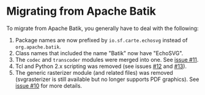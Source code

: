 # Migrating from Apache Batik

 To migrate from Apache Batik, you generally have to deal with the following:

1) Package names are now prefixed by `io.sf.carte.echosvg` instead of
   `org.apache.batik`.
2) Class names that included the name "Batik" now have "EchoSVG".
3) The `codec` and `transcoder` modules were merged into one. See [issue #11](https://github.com/css4j/echosvg/issues/11).
4) Tcl and Python 2.x scripting was removed (see issues [#12](https://github.com/css4j/echosvg/issues/12)
   and [#13](https://github.com/css4j/echosvg/issues/13)).
5) The generic rasterizer module (and related files) was removed (svgrasterizer
   is still available but no longer supports PDF graphics). See [issue #10](https://github.com/css4j/echosvg/issues/10)
   for more details.
